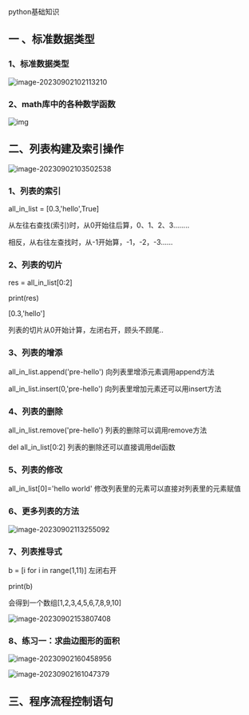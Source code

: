 python基础知识

## 一 、标准数据类型

### 1、标准数据类型

![image-20230902102113210](C:\Users\13343\AppData\Roaming\Typora\typora-user-images\image-20230902102113210.png)

### 2、math库中的各种数学函数

![img](https://p.ananas.chaoxing.com/star3/origin/b00a4a521dbf1c26883ee39d00cb05b3.png)

## 二、列表构建及索引操作

![image-20230902103502538](C:\Users\13343\AppData\Roaming\Typora\typora-user-images\image-20230902103502538.png)

### 1、列表的索引

all_in_list = [0.3,'hello',True]

从左往右查找(索引)时，从0开始往后算，0、1、2、3........

相反，从右往左查找时，从-1开始算，-1，-2，-3......

### 2、列表的切片

res = all_in_list[0:2]

print(res)

[0.3,'hello']

列表的切片从0开始计算，左闭右开，顾头不顾尾..

### 3、列表的增添

all_in_list.append('pre-hello')  向列表里增添元素调用append方法

all_in_list.insert(0,'pre-hello') 向列表里增加元素还可以用insert方法

### 4、列表的删除

all_in_list.remove('pre-hello')  列表的删除可以调用remove方法

del all_in_list[0:2]   列表的删除还可以直接调用del函数

### 5、列表的修改

all_in_list[0]='hello world'  修改列表里的元素可以直接对列表里的元素赋值

### 6、更多列表的方法

![image-20230902113255092](C:\Users\13343\AppData\Roaming\Typora\typora-user-images\image-20230902113255092.png)

### 7、列表推导式

b = [i for i in range(1,11)]  左闭右开

print(b)

会得到一个数组[1,2,3,4,5,6,7,8,9,10]

![image-20230902153807408](C:\Users\13343\AppData\Roaming\Typora\typora-user-images\image-20230902153807408.png)

### 8、练习一：求曲边图形的面积

![image-20230902160458956](C:\Users\13343\AppData\Roaming\Typora\typora-user-images\image-20230902160458956.png)

![image-20230902161047379](C:\Users\13343\AppData\Roaming\Typora\typora-user-images\image-20230902161047379.png)

## 三、程序流程控制语句

